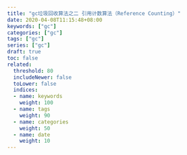 ```yaml
---
title: "gc垃圾回收算法之二 引用计数算法（Reference Counting）"
date: 2020-04-08T11:15:48+08:00
keywords: ["gc"]
categories: ["gc"]
tags: ["gc"]
series: ["gc"]
draft: true
toc: false
related:
  threshold: 80
  includeNewer: false
  toLower: false
  indices:
  - name: keywords
    weight: 100
  - name: tags
    weight: 90
  - name: categories
    weight: 50
  - name: date
    weight: 10
---
```


